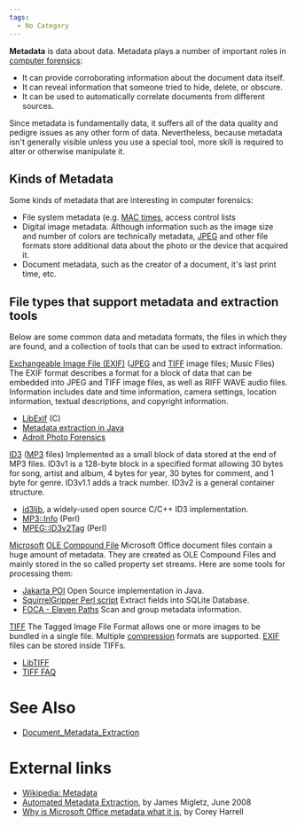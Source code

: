 ```yaml
---
tags:
  - No Category
---
```

**Metadata** is data about data. Metadata plays a number of important
roles in [computer forensics](computer_forensics.md):

- It can provide corroborating information about the document data
  itself.
- It can reveal information that someone tried to hide, delete, or
  obscure.
- It can be used to automatically correlate documents from different
  sources.

Since metadata is fundamentally data, it suffers all of the data quality
and pedigre issues as any other form of data. Nevertheless, because
metadata isn't generally visible unless you use a special tool, more
skill is required to alter or otherwise manipulate it.

## Kinds of Metadata

Some kinds of metadata that are interesting in computer forensics:

- File system metadata (e.g. [MAC times](mac_times.md), access control lists
- Digital image metadata. Although information such as the image size
  and number of colors are technically metadata, [JPEG](jpeg.md)
  and other file formats store additional data about the photo or the
  device that acquired it.
- Document metadata, such as the creator of a document, it's last print
  time, etc.

## File types that support metadata and extraction tools

Below are some common data and metadata formats, the files in which they
are found, and a collection of tools that can be used to extract
information.

[Exchangeable Image File (EXIF)](exif.md) ([JPEG](jpeg.md) and [TIFF](tiff.md) image files; Music Files)
The EXIF format describes a format for a block of data that can be embedded into JPEG
and TIFF image files, as well as RIFF WAVE audio
files. Information includes date and time information, camera settings,
location information, textual descriptions, and copyright information.

- [LibExif](http://libexif.sourceforge.net/) (C)
- [Metadata extraction in Java](http://www.drewnoakes.com/code/exif/)
- [Adroit Photo Forensics](http://digital-assembly.com/products/adroit-photo-forensics/)

<!-- -->

[ID3](id3.md) ([MP3](mp3.md) files)
Implemented as a small block of data stored at the end of MP3 files. ID3v1 is a
128-byte block in a specified format allowing 30 bytes for song, artist and
album, 4 bytes for year, 30 bytes for comment, and 1 byte for genre. ID3v1.1
adds a track number. ID3v2 is a general container structure.

- [id3lib](http://id3lib.sourceforge.net/), a widely-used open source
  C/C++ ID3 implementation.
- [MP3::Info](http://search.cpan.org/dist/MP3-Info/) (Perl)
- [MPEG::ID3v2Tag](http://search.cpan.org/dist/MPEG-ID3v2Tag/) (Perl)

<!-- -->

[Microsoft](microsoft.md) [OLE Compound File](ole_compound_file.md)
Microsoft Office document files contain a huge amount of metadata. They
are created as OLE Compound Files and mainly stored in the so called
property set streams. Here are some tools for processing them:

- [Jakarta POI](http://jakarta.apache.org/poi/index.html) Open Source
  implementation in Java.
- [SquirrelGripper Perl script](https://cheeky4n6monkey.blogspot.com/2012/05/perl-script-plays-matchmaker-with.html)
  Extract fields into SQLite Database.
- [FOCA - Eleven Paths](https://www.elevenpaths.com/labstools/foca/index.html)
  Scan and group metadata information.

<!-- -->

[TIFF](tiff.md)
The Tagged Image File Format allows one or more images to be bundled in a
single file. Multiple [compression](compression.md) formats are supported.
[EXIF](exif.md) files can be stored inside TIFFs.

- [LibTIFF](http://www.libtiff.org/)
- [TIFF FAQ](http://www.awaresystems.be/imaging/tiff/faq.html)

# See Also

* [Document_Metadata_Extraction](document_metadata_extraction.md)

# External links

- [Wikipedia: Metadata](http://en.wikipedia.org/wiki/Metadata)
- [Automated Metadata Extraction](https://simson.net/clips/students/08Jun_Migletz.pdf),
  by James Migletz, June 2008
- [Why is Microsoft Office metadata what it is](https://journeyintoir.blogspot.com/2011/06/why-is-it-what-it-is.html),
  by Corey Harrell
